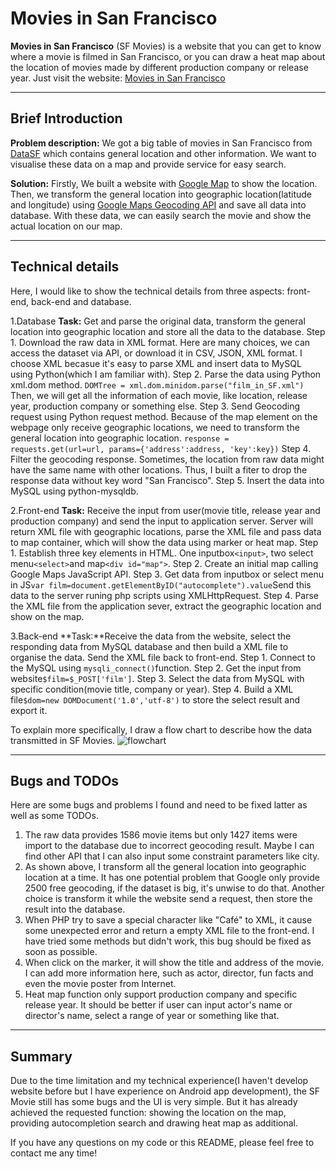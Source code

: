 # Movies in San Francisco
**Movies in San Francisco** (SF Movies) is a website that you can get to know where a movie is filmed in San Francisco, or you can draw a heat map about the location of movies made by different production company or release year. Just visit the website: [Movies in San Francisco](ec2-54-169-212-184.ap-southeast-1.compute.amazonaws.com/website/)


----------
## Brief Introduction
**Problem description:** We got a big table of movies in San Francisco from [DataSF](https://data.sfgov.org/Culture-and-Recreation/Film-Locations-in-San-Francisco/yitu-d5am) which contains general location and other information. We want to visualise these data on a map and provide service for easy search.

**Solution:** Firstly, We built a website with [Google Map](https://developers.google.com/maps/web) to show the location. Then, we transform the general location into geographic location(latitude and longitude) using [Google Maps Geocoding API](https://developers.google.com/maps/web-services/) and save all data into database. With these data, we can easily search the movie and show the actual location on our map. 


----------
## Technical details
Here, I would like to show the technical details from three aspects: front-end, back-end and database. 

1.Database
**Task:** Get and parse the original data, transform the general location into geographic location and store all the data to the database.
Step 1. Download the raw data in XML format. Here are many choices, we can access the dataset via API, or download it in CSV, JSON, XML format. I choose XML becasue it's easy to parse XML and insert data to MySQL using Python(which I am familiar with). 
Step 2. Parse the data using Python xml.dom method.
`DOMTree = xml.dom.minidom.parse("film_in_SF.xml")`
Then, we will get all the information of each movie, like location, release year, production company or something else.
Step 3. Send Geocoding request using Python request method. Because of the map element on the webpage only receive geographic locations, we need to transform the general location into geographic location.
`response = requests.get(url=url, params={'address':address, 'key':key})`
Step 4. Filter the geocoding response. Sometimes, the location from raw data might have the same name with other locations. Thus, I built a fiter to drop the response data without key word "San Francisco".
Step 5. Insert the data into MySQL using python-mysqldb.

2.Front-end
**Task:** Receive the input from user(movie title, release year and production company) and send the input to application server. Server will return XML file with geographic locations, parse the XML file and pass data to map container, which will show the data using marker or heat map.
Step 1. Establish three key elements in HTML. One inputbox`<input>`, two select menu`<select>`and map`<div id="map">`. 
Step 2. Create an initial map calling Google Maps JavaScript API.
Step 3. Get data from inputbox or select menu in JS`var film=document.getElementByID("autocomplete").value`Send this data to the server runing php scripts using XMLHttpRequest.
Step 4. Parse the XML file from the application sever, extract the geographic location and show on the map.

3.Back-end
**Task:**Receive the data from the website, select the responding data from MySQL database and then build a XML file to organise the data. Send the XML file back to front-end.
Step 1. Connect to the MySQL using `mysqli_connect()`function.
Step 2. Get the input from website`$film=$_POST['film']`.
Step 3. Select the data from MySQL with specific condition(movie title, company or year).
Step 4. Build a XML file`$dom=new DOMDocument('1.0','utf-8')` to store the select result and export it.

To explain more specifically, I draw a flow chart to describe how the data transmitted in SF Movies.
![flowchart](http://img.blog.csdn.net/20170515222152932?watermark/2/text/aHR0cDovL2Jsb2cuY3Nkbi5uZXQvcXFfMzI4NzY4NjM=/font/5a6L5L2T/fontsize/400/fill/I0JBQkFCMA==/dissolve/70/gravity/SouthEast)


----------
## Bugs and TODOs
Here are some bugs and problems I found and need to be fixed latter as well as some TODOs.
1. The raw data provides 1586 movie items but only 1427 items were import to the database due to incorrect geocoding result. Maybe I can find other API that I can also input some constraint parameters like city.
2. As shown above, I transform all the general location into geographic location at a time. It has one potential problem that Google only provide 2500 free geocoding, if the dataset is big, it's unwise to do that. Another choice is transform it while the website send a request, then store the result into the database.
3. When PHP try to save a special character like "Café" to XML, it cause some unexpected error and return a empty XML file to the front-end. I have tried some methods but didn't work, this bug should be fixed as soon as possible.
4. When click on the marker, it will show the title and address of the movie. I can add more information here, such as actor, director, fun facts and even the movie poster from Internet.
5. Heat map function only support production company and specific release year. It should be better if user can input actor's name or director's name, select a range of year or something like that.


----------
## Summary
Due to the time limitation and my technical experience(I haven't develop website before but I have experience on Android app development), the SF Movie still has some bugs and the UI is very simple. But it has already achieved the requested function: showing the location on the map, providing autocompletion search and drawing heat map as additional. 

If you have any questions on my code or this README, please feel free to contact me any time!  

